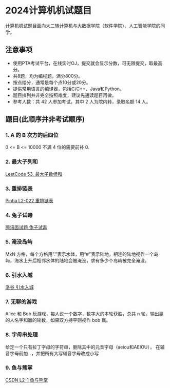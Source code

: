 # 2024计算机机试题目

计算机机试题目面向大二转计算机与大数据学院（软件学院）、人工智能学院的同学。

## 注意事项

- 使用PTA考试平台，在线实时OJ，提交就会显示分数，可无限提交，取最高分。
- 共8题，均为编程题，满分800分。
- 按点给分，通常是每个点10分或20分。
- 提供常用语言的编译器，包括C/C++、Java和Python。
- 题目排列并非完全按照难度，建议先通读题目再做。
- 参考人数：共 42 人参加考试，其中 2 人为院内转，录取名额 14 人。

## 题目(此顺序并非考试顺序)

### 1. A 的 B 次方的后四位
0 <= B <= 10000
不满 4 位的需要前补 0.

### 2. 最大子列和
[LeetCode 53. 最大子数组和](https://leetcode.cn/problems/maximum-subarray/description/)

### 3. 重排链表
[Pintia L2-022 重排链表](https://pintia.cn/problem-sets/994805046380707840/exam/problems/type/7?problemSetProblemId=994805057860517888&page=1)

### 4. 兔子试毒
[腾讯面试题 兔子试毒](https://blog.51cto.com/u_15315240/3528182)

### 5. 淹没岛屿
MxN 方格，每个方格用”.”表示水体，用“#”表示陆地，相连的陆地视作一个岛屿，海水上升后相邻水体的陆地会被淹没，求有多少个岛屿被完全淹没。

### 6. 引水入城
[洛谷 引水入城](https://www.luogu.com.cn/problem/P1514)

### 7. 无聊的游戏
Alice 和 Bob 玩游戏，每人说一个数字，数字大的本轮获胜，总共 n 轮，输出赢的人名字和赢的轮数，如果双方持平则视作 bob 赢。

### 8. 字母串处理
给定一个只有拉丁字母的字符串，删除其中的元音字母（aeiou和AEIOU）， 在辅音字母前加 `.`，并把所有大写辅音字母改成小写

### 9. 鱼与熊掌
[CSDN L2-1 鱼与熊掌](https://blog.csdn.net/Kyrieeeeeeeee/article/details/138044544)
